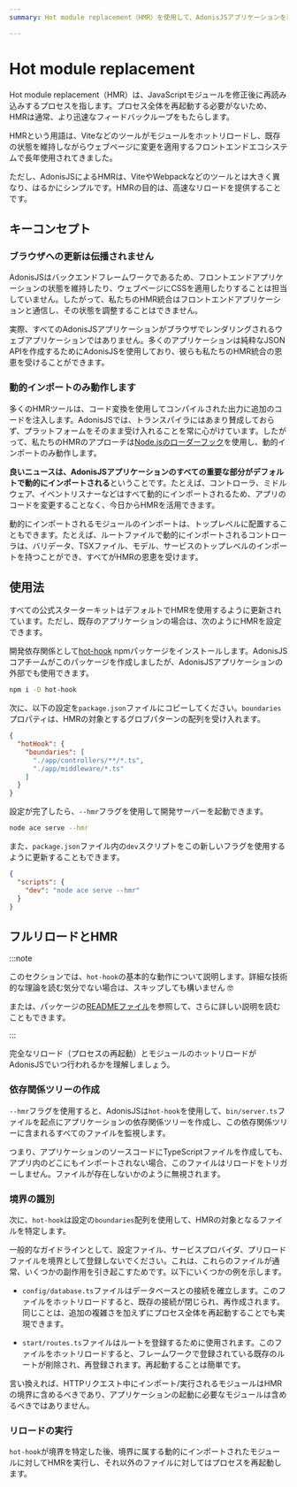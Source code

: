 ```yaml
---
summary: Hot module replacement（HMR）を使用して、AdonisJSアプリケーションを再起動せずに更新します。

---
```


# Hot module replacement

Hot module replacement（HMR）は、JavaScriptモジュールを修正後に再読み込みするプロセスを指します。プロセス全体を再起動する必要がないため、HMRは通常、より迅速なフィードバックループをもたらします。

HMRという用語は、Viteなどのツールがモジュールをホットリロードし、既存の状態を維持しながらウェブページに変更を適用するフロントエンドエコシステムで長年使用されてきました。

ただし、AdonisJSによるHMRは、ViteやWebpackなどのツールとは大きく異なり、はるかにシンプルです。HMRの目的は、高速なリロードを提供することです。

## キーコンセプト

### ブラウザへの更新は伝播されません

AdonisJSはバックエンドフレームワークであるため、フロントエンドアプリケーションの状態を維持したり、ウェブページにCSSを適用したりすることは担当していません。したがって、私たちのHMR統合はフロントエンドアプリケーションと通信し、その状態を調整することはできません。

実際、すべてのAdonisJSアプリケーションがブラウザでレンダリングされるウェブアプリケーションではありません。多くのアプリケーションは純粋なJSON APIを作成するためにAdonisJSを使用しており、彼らも私たちのHMR統合の恩恵を受けることができます。

### 動的インポートのみ動作します
多くのHMRツールは、コード変換を使用してコンパイルされた出力に追加のコードを注入します。AdonisJSでは、トランスパイラにはあまり賛成しておらず、プラットフォームをそのまま受け入れることを常に心がけています。したがって、私たちのHMRのアプローチは[Node.jsのローダーフック](https://nodejs.org/api/module.html#customization-hooks)を使用し、動的インポートのみ動作します。

**良いニュースは、AdonisJSアプリケーションのすべての重要な部分がデフォルトで動的にインポートされる**ということです。たとえば、コントローラ、ミドルウェア、イベントリスナーなどはすべて動的にインポートされるため、アプリのコードを変更することなく、今日からHMRを活用できます。

動的にインポートされるモジュールのインポートは、トップレベルに配置することもできます。たとえば、ルートファイルで動的にインポートされるコントローラは、バリデータ、TSXファイル、モデル、サービスのトップレベルのインポートを持つことができ、すべてがHMRの恩恵を受けます。

## 使用法
すべての公式スターターキットはデフォルトでHMRを使用するように更新されています。ただし、既存のアプリケーションの場合は、次のようにHMRを設定できます。

開発依存関係として[hot-hook](https://github.com/Julien-R44/hot-hook) npmパッケージをインストールします。AdonisJSコアチームがこのパッケージを作成しましたが、AdonisJSアプリケーションの外部でも使用できます。

```sh
npm i -D hot-hook
```

次に、以下の設定を`package.json`ファイルにコピーしてください。`boundaries`プロパティは、HMRの対象とするグロブパターンの配列を受け入れます。

```json
{
  "hotHook": {
    "boundaries": [
      "./app/controllers/**/*.ts",
      "./app/middleware/*.ts"
    ]
  }
}
```

設定が完了したら、`--hmr`フラグを使用して開発サーバーを起動できます。

```sh
node ace serve --hmr
```

また、`package.json`ファイル内の`dev`スクリプトをこの新しいフラグを使用するように更新することもできます。

```json
{
  "scripts": {
    "dev": "node ace serve --hmr"
  }
}
```

## フルリロードとHMR

:::note

このセクションでは、`hot-hook`の基本的な動作について説明します。詳細な技術的な理論を読む気分でない場合は、スキップしても構いません 🤓

または、パッケージの[READMEファイル](https://github.com/Julien-R44/hot-hook)を参照して、さらに詳しい説明を読むこともできます。

:::

完全なリロード（プロセスの再起動）とモジュールのホットリロードがAdonisJSでいつ行われるかを理解しましょう。

### 依存関係ツリーの作成
`--hmr`フラグを使用すると、AdonisJSは`hot-hook`を使用して、`bin/server.ts`ファイルを起点にアプリケーションの依存関係ツリーを作成し、この依存関係ツリーに含まれるすべてのファイルを監視します。

つまり、アプリケーションのソースコードにTypeScriptファイルを作成しても、アプリ内のどこにもインポートされない場合、このファイルはリロードをトリガーしません。ファイルが存在しないかのように無視されます。

### 境界の識別
次に、`hot-hook`は設定の`boundaries`配列を使用して、HMRの対象となるファイルを特定します。

一般的なガイドラインとして、設定ファイル、サービスプロバイダ、プリロードファイルを境界として登録しないでください。これは、これらのファイルが通常、いくつかの副作用を引き起こすためです。以下にいくつかの例を示します。

- `config/database.ts`ファイルはデータベースとの接続を確立します。このファイルをホットリロードすると、既存の接続が閉じられ、再作成されます。同じことは、追加の複雑さを加えずにプロセス全体を再起動することでも実現できます。

- `start/routes.ts`ファイルはルートを登録するために使用されます。このファイルをホットリロードすると、フレームワークで登録されている既存のルートが削除され、再登録されます。再起動することは簡単です。

言い換えれば、HTTPリクエスト中にインポート/実行されるモジュールはHMRの境界に含めるべきであり、アプリケーションの起動に必要なモジュールは含めるべきではありません。

### リロードの実行
`hot-hook`が境界を特定した後、境界に属する動的にインポートされたモジュールに対してHMRを実行し、それ以外のファイルに対してはプロセスを再起動します。

